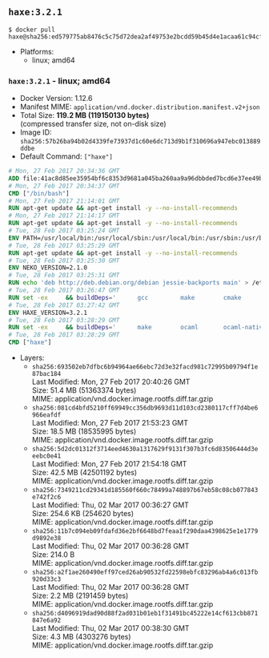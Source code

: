 ## `haxe:3.2.1`

```console
$ docker pull haxe@sha256:ed579775ab8476c5c75d72dea2af49753e2bcdd59b45d4e1acaa61c94cf3ff8a
```

-	Platforms:
	-	linux; amd64

### `haxe:3.2.1` - linux; amd64

-	Docker Version: 1.12.6
-	Manifest MIME: `application/vnd.docker.distribution.manifest.v2+json`
-	Total Size: **119.2 MB (119150130 bytes)**  
	(compressed transfer size, not on-disk size)
-	Image ID: `sha256:57b26ba94b02d4339fe73937d1c60e6dc713d9b1f310696a947ebc013889ddbe`
-	Default Command: `["haxe"]`

```dockerfile
# Mon, 27 Feb 2017 20:34:36 GMT
ADD file:41ac8d85ee35954bf6c8353d9681a045ba260aa9a96dbbded7bcd6e37ee49bea in / 
# Mon, 27 Feb 2017 20:34:37 GMT
CMD ["/bin/bash"]
# Mon, 27 Feb 2017 21:14:01 GMT
RUN apt-get update && apt-get install -y --no-install-recommends 		ca-certificates 		curl 		wget 	&& rm -rf /var/lib/apt/lists/*
# Mon, 27 Feb 2017 21:14:17 GMT
RUN apt-get update && apt-get install -y --no-install-recommends 		bzr 		git 		mercurial 		openssh-client 		subversion 				procps 	&& rm -rf /var/lib/apt/lists/*
# Tue, 28 Feb 2017 03:25:24 GMT
ENV PATH=/usr/local/bin:/usr/local/sbin:/usr/local/bin:/usr/sbin:/usr/bin:/sbin:/bin
# Tue, 28 Feb 2017 03:25:29 GMT
RUN apt-get update && apt-get install -y --no-install-recommends 		libgc1c2 		zlib1g 		libpcre3 	&& rm -rf /var/lib/apt/lists/*
# Tue, 28 Feb 2017 03:25:30 GMT
ENV NEKO_VERSION=2.1.0
# Tue, 28 Feb 2017 03:25:31 GMT
RUN echo 'deb http://deb.debian.org/debian jessie-backports main' > /etc/apt/sources.list.d/jessie-backports.list
# Tue, 28 Feb 2017 03:26:47 GMT
RUN set -ex 	&& buildDeps=' 		gcc 		make 		cmake 		libgc-dev 		libssl-dev 		libpcre3-dev 		zlib1g-dev 		apache2-dev 		libmariadb-client-lgpl-dev-compat 		libsqlite3-dev 		libmbedtls-dev 		libgtk2.0-dev 	' 	&& apt-get update && apt-get install -y $buildDeps --no-install-recommends && rm -rf /var/lib/apt/lists/* 		&& wget -O neko.tar.gz "http://nekovm.org/media/neko-2.1.0-src.tar.gz" 	&& echo "0c93d5fe96240510e2d1975ae0caa9dd8eadf70d916a868684f66a099a4acf96 *neko.tar.gz" | sha256sum -c - 	&& mkdir -p /usr/src/neko 	&& tar -xC /usr/src/neko --strip-components=1 -f neko.tar.gz 	&& rm neko.tar.gz 	&& cd /usr/src/neko 	&& cmake -DRELOCATABLE=OFF . 	&& make 	&& make install 		&& apt-get purge -y --auto-remove $buildDeps 	&& rm -rf /usr/src/neko ~/.cache
# Tue, 28 Feb 2017 03:27:42 GMT
ENV HAXE_VERSION=3.2.1
# Tue, 28 Feb 2017 03:28:29 GMT
RUN set -ex 	&& buildDeps=' 		make 		ocaml 		ocaml-native-compilers 		camlp4 		libxml-light-ocaml-dev 		ocaml-findlib 		zlib1g-dev 		libpcre3-dev 	' 	&& apt-get update && apt-get install -y $buildDeps --no-install-recommends && rm -rf /var/lib/apt/lists/* 		&& git clone --recursive --depth 1 --branch 3.2.1 "https://github.com/HaxeFoundation/haxe.git" /usr/src/haxe 	&& cd /usr/src/haxe 	&& make OCAMLOPT=ocamlopt.opt 	&& make install INSTALL_DIR=/usr/local 	&& cd / && haxelib setup /usr/local/lib/haxe/lib 		&& apt-get purge -y --auto-remove $buildDeps 	&& rm -rf /usr/src/haxe ~/.cache
# Tue, 28 Feb 2017 03:28:29 GMT
CMD ["haxe"]
```

-	Layers:
	-	`sha256:693502eb7dfbc6b94964ae66ebc72d3e32facd981c72995b09794f1e87bac184`  
		Last Modified: Mon, 27 Feb 2017 20:40:26 GMT  
		Size: 51.4 MB (51363374 bytes)  
		MIME: application/vnd.docker.image.rootfs.diff.tar.gzip
	-	`sha256:081cd4bfd5210ff69949cc356db9693d11d103cd2380117cff7d4be6966eafdf`  
		Last Modified: Mon, 27 Feb 2017 21:53:23 GMT  
		Size: 18.5 MB (18535995 bytes)  
		MIME: application/vnd.docker.image.rootfs.diff.tar.gzip
	-	`sha256:5d2dc01312f3714eed4630a1317629f9131f307b3fc6d83506444d3eeebc0e41`  
		Last Modified: Mon, 27 Feb 2017 21:54:18 GMT  
		Size: 42.5 MB (42501192 bytes)  
		MIME: application/vnd.docker.image.rootfs.diff.tar.gzip
	-	`sha256:7349211cd29341d185560f660c78499a748897b67eb58c08cb077843e742f2c6`  
		Last Modified: Thu, 02 Mar 2017 00:36:27 GMT  
		Size: 254.6 KB (254620 bytes)  
		MIME: application/vnd.docker.image.rootfs.diff.tar.gzip
	-	`sha256:11b7c094eb09fdafd36e2bf6648bd7feaa1f290daa4398625e1e1779d9892e38`  
		Last Modified: Thu, 02 Mar 2017 00:36:28 GMT  
		Size: 214.0 B  
		MIME: application/vnd.docker.image.rootfs.diff.tar.gzip
	-	`sha256:a2f1ae260490eff97ced26ab90532fd22598ebfc83296ab4a6c013fb920d33c3`  
		Last Modified: Thu, 02 Mar 2017 00:36:28 GMT  
		Size: 2.2 MB (2191459 bytes)  
		MIME: application/vnd.docker.image.rootfs.diff.tar.gzip
	-	`sha256:d4096919dad90d88f2ad031b01eb1f31491bc45222e14cf613cbb871847e6a92`  
		Last Modified: Thu, 02 Mar 2017 00:38:30 GMT  
		Size: 4.3 MB (4303276 bytes)  
		MIME: application/vnd.docker.image.rootfs.diff.tar.gzip
